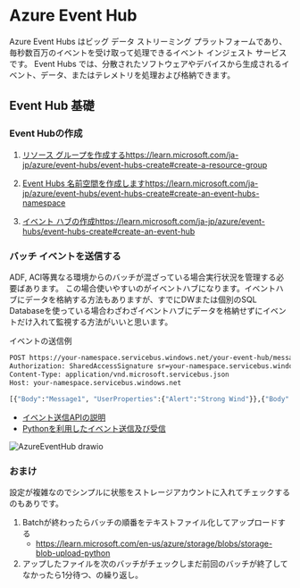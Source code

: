 # Azure Event Hub

Azure Event Hubs はビッグ データ ストリーミング プラットフォームであり、毎秒数百万のイベントを受け取って処理できるイベント インジェスト サービスです。 Event Hubs では、分散されたソフトウェアやデバイスから生成されるイベント、データ、またはテレメトリを処理および格納できます。 

## Event Hub 基礎

### Event Hubの作成

1. [リソース グループを作成する](https://learn.microsoft.com/ja-jp/azure/event-hubs/event-hubs-create#create-a-resource-group)https://learn.microsoft.com/ja-jp/azure/event-hubs/event-hubs-create#create-a-resource-group

2. [Event Hubs 名前空間を作成します](https://learn.microsoft.com/ja-jp/azure/event-hubs/event-hubs-create#create-an-event-hubs-namespace)https://learn.microsoft.com/ja-jp/azure/event-hubs/event-hubs-create#create-an-event-hubs-namespace

3. [イベント ハブの作成](https://learn.microsoft.com/ja-jp/azure/event-hubs/event-hubs-create#create-an-event-hub)https://learn.microsoft.com/ja-jp/azure/event-hubs/event-hubs-create#create-an-event-hub

### バッチ イベントを送信する

ADF, ACI等異なる環境からのバッチが混ざっている場合実行状況を管理する必要ばあります。
この場合使いやすいのがイベントハブになります。イベントハブにデータを格納する方法もありますが、すでにDWまたは個別のSQL Databaseを使っている場合わざわざイベントハブにデータを格納せずにイベントだけ入れて監視する方法がいいと思います。

イベントの送信例
```sh
POST https://your-namespace.servicebus.windows.net/your-event-hub/messages?timeout=60&api-version=2014-01 HTTP/1.1  
Authorization: SharedAccessSignature sr=your-namespace.servicebus.windows.net&sig=your-sas-key&se=1456197782&skn=RootManageSharedAccessKey  
Content-Type: application/vnd.microsoft.servicebus.json  
Host: your-namespace.servicebus.windows.net  
  
[{"Body":"Message1", "UserProperties":{"Alert":"Strong Wind"}},{"Body":"Message2"},{"Body":"Message3"}]
```

- [イベント送信APIの説明](https://learn.microsoft.com/ja-jp/rest/api/eventhub/send-batch-events)
- [Pythonを利用したイベント送信及び受信](https://learn.microsoft.com/ja-jp/azure/event-hubs/event-hubs-python-get-started-send?tabs=passwordless%2Croles-azure-portal)


![AzureEventHub drawio](https://github.com/LowyShin/KnowledgeBase/assets/20239203/e009bfaf-9a4a-4ff0-bad3-bda9efe843da)


### おまけ

設定が複雑なのでシンプルに状態をストレージアカウントに入れてチェックするのもありです。

1. Batchが終わったらバッチの順番をテキストファイル化してアップロードする
   - https://learn.microsoft.com/en-us/azure/storage/blobs/storage-blob-upload-python
2. アップしたファイルを次のバッチがチェックしまだ前回のバッチが終了してなかったら1分待つ、の繰り返し。

